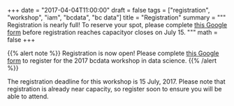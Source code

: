 +++
date = "2017-04-04T11:00:00"
draft = false
tags = ["registration", "workshop", "iam", "bcdata", "bc data"]
title = "Registration"
summary = """
Registration is nearly full! To reserve your spot, please complete [this Google form](https://goo.gl/forms/dowiyIBurStIvvEq1) before registration reaches capacityor closes on July 15.
"""
math = false
+++

{{% alert note %}} Registration is now open! Please complete
[this Google form](https://goo.gl/forms/dowiyIBurStIvvEq1) to register for the
2017 bcdata workshop in data science.  {{% /alert %}}

The registration deadline for this workshop is 15 July, 2017. Please note that registration is already near capacity, so register soon to ensure you will be able to attend. 
